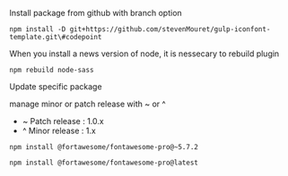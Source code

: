 Install package from github with branch option

```
npm install -D git+https://github.com/stevenMouret/gulp-iconfont-template.git\#codepoint
```

When you install a news version of node, it is nessecary to rebuild plugin

```git
npm rebuild node-sass
```

Update specific package

manage minor or patch release with ~ or ^

* ~ Patch release : 1.0.x
* ^ Minor release : 1.x

```git
npm install @fortawesome/fontawesome-pro@~5.7.2

npm install @fortawesome/fontawesome-pro@latest
```
